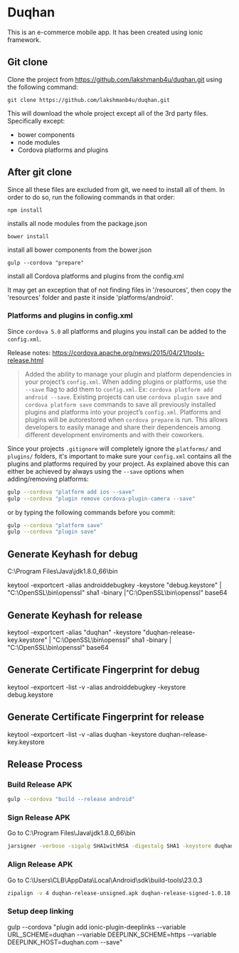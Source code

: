 # Duqhan
This is an e-commerce mobile app. It has been created using ionic framework.

## Git clone
Clone the project from https://github.com/lakshmanb4u/duqhan.git using the following command:

    git clone https://github.com/lakshmanb4u/duqhan.git

This will download the whole project except all of the 3rd party files. Specifically except:

- bower components
- node modules
- Cordova platforms and plugins

## After git clone
Since all these files are excluded from git, we need to install all of them. In order to do so, run the following commands in that order:

    npm install
installs all node modules from the package.json

    bower install
install all bower components from the bower.json

    gulp --cordova "prepare"
install all Cordova platforms and plugins from the config.xml


It may get an exception that of not finding files in '/resources', then copy the 'resources' folder and paste it inside 'platforms/android'.


### Platforms and plugins in config.xml
Since `cordova 5.0` all platforms and plugins you install can be added to the `config.xml`.

Release notes:
https://cordova.apache.org/news/2015/04/21/tools-release.html

> Added the ability to manage your plugin and platform dependencies in your project’s `config.xml`. When adding plugins or platforms, use the `--save` flag to add them to `config.xml`. Ex: `cordova platform add android --save`. Existing projects can use `cordova plugin save` and `cordova platform save` commands to save all previously installed plugins and platforms into your project’s `config.xml`. Platforms and plugins will be autorestored when `cordova prepare` is run. This allows developers to easily manage and share their dependenceis among different development enviroments and with their coworkers.
>

Since your projects `.gitignore` will completely ignore the `platforms/` and `plugins/` folders, it's important to make sure your `config.xml` contains all the plugins and platforms required by your project. As explained above this can either be achieved by always using the `--save` options when adding/removing platforms:

```sh
gulp --cordova "platform add ios --save"
gulp --cordova "plugin remove cordova-plugin-camera --save"
```

or by typing the following commands before you commit:

```sh
gulp --cordova "platform save"
gulp --cordova "plugin save"
```

## Generate Keyhash for debug
C:\Program Files\Java\jdk1.8.0_66\bin

keytool -exportcert -alias androiddebugkey -keystore "debug.keystore" | "C:\OpenSSL\bin\openssl" sha1 -binary |"C:\OpenSSL\bin\openssl" base64

## Generate Keyhash for release
keytool -exportcert -alias "duqhan" -keystore "duqhan-release-key.keystore" | "C:\OpenSSL\bin\openssl" sha1 -binary | "C:\OpenSSL\bin\openssl" base64

## Generate Certificate Fingerprint for debug
keytool -exportcert -list -v -alias androiddebugkey -keystore debug.keystore

## Generate Certificate Fingerprint for release
keytool -exportcert -list -v -alias duqhan -keystore duqhan-release-key.keystore

## Release Process

### Build Release APK
```sh
gulp --cordova "build --release android"
```

### Sign Release APK
Go to
C:\Program Files\Java\jdk1.8.0_66\bin
```sh
jarsigner -verbose -sigalg SHA1withRSA -digestalg SHA1 -keystore duqhan-release-key.keystore duqhan-release-unsigned.apk duqhan
```


### Align Release APK
Go to
C:\Users\CLB\AppData\Local\Android\sdk\build-tools\23.0.3
```sh
zipalign -v 4 duqhan-release-unsigned.apk duqhan-release-signed-1.0.18.apk
```

### Setup deep linking
gulp --cordova "plugin add ionic-plugin-deeplinks --variable URL_SCHEME=duqhan --variable DEEPLINK_SCHEME=https --variable DEEPLINK_HOST=duqhan.com --save"
